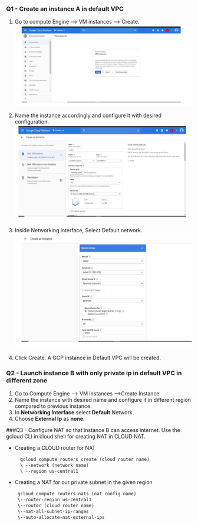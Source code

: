 ### Q1 - Create an instance A in default VPC
1. Go to compute Engine --> VM instances --> Create.
![](GCP-ASSIGNMENT2-VPC/images/1.png)

2. Name the instance accordingly and configure it with desired configuration. 
![](GCP-ASSIGNMENT2-VPC/images/2.png)
3. Inside Networking interface, Select Default network. 
![](GCP-ASSIGNMENT2-VPC/images/3.png)
4. Click Create. A GCP instance in Default VPC will be created.

### Q2 - Launch instance B with only private ip in default VPC in different zone
1. Go to Compute Engine --> VM instances -->Create Instance
2. Name the instance with desired name and configure it in different region compared to previous instance.
3. In **Networking Interface** select **Default** Network.
4. Choose **External Ip** as **none**.

###Q3 - Configure NAT so that instance B can access internet.
Use the gcloud CLI in cloud shell for creating NAT in CLOUD NAT.

* Creating a CLOUD router for NAT
		
		gcloud compute routers create (cloud router name)
		\ --network (network name)
		\ --region us-central1
		
*  Creating a NAT for our private subnet in the given region  

		gcloud compute routers nats (nat config name)
		\--router-region us-central1 
		\--router (cloud router name) 
		\--nat-all-subnet-ip-ranges 
		\--auto-allocate-nat-external-ips
    
